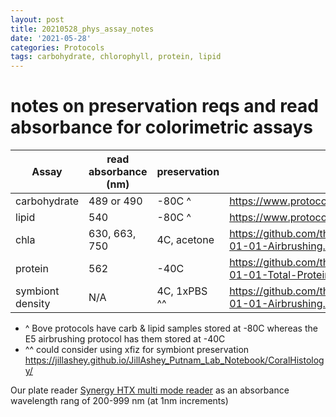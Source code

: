 ```yaml
---
layout: post
title: 20210528_phys_assay_notes
date: '2021-05-28'
categories: Protocols
tags: carbohydrate, chlorophyll, protein, lipid
---
```


# notes on preservation reqs and read absorbance for colorimetric assays

| Assay | read absorbance (nm) | preservation | reference |
| --- | --- | --- | --- |
| carbohydrate | 489 or 490 | -80C ^ | https://www.protocols.io/view/coral-carbohydrate-assay-for-96-well-plates-bvb9n2r6 |
| lipid | 540 | -80C ^ | https://www.protocols.io/view/coral-lipid-assay-for-96-well-plates-bvcfn2tn |
| chla | 630, 663, 750 | 4C, acetone | https://github.com/thesyntheticcoral/SynCoral_Protocols/blob/master/Polyp_Bailout/E5_phys_protocols/2020-01-01-Airbrushing.md |
| protein | 562 | -40C | https://github.com/thesyntheticcoral/SynCoral_Protocols/blob/master/Polyp_Bailout/E5_phys_protocols/2020-01-01-Total-Protein-Protocol.md |
| symbiont density | N/A | 4C, 1xPBS ^^ | https://github.com/thesyntheticcoral/SynCoral_Protocols/blob/master/Polyp_Bailout/E5_phys_protocols/2020-01-01-Airbrushing.md |

- ^ Bove protocols have carb & lipid samples stored at -80C whereas the E5 airbrushing protocol has them stored at -40C
- ^^ could consider using xfiz for symbiont preservation https://jillashey.github.io/JillAshey_Putnam_Lab_Notebook/CoralHistology/

Our plate reader [Synergy HTX multi mode reader](https://www.biotek.com/products/detection-multi-mode-microplate-readers/synergy-htx-multi-mode-reader/technical-details/) as an absorbance wavelength rang of 200-999 nm (at 1nm increments)
